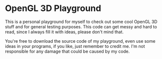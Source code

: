 # OpenGL 3D Playground

This is a personal playground for myself to check out some cool OpenGL 3D stuff and for general testing purposes.
This code can get messy and hard to read, since I always fill it with ideas, please don't mind that.

You're free to download the source code of my playground, even use some ideas in your programs, if you like, just remember to credit me.
I'm not responsible for any damage that could be caused by my code.
